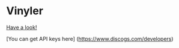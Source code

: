 # Vinyler

[Have a look!](https://apps.apple.com/us/app/vinyler/id1499248169?l=ko&ls=1)

[You can get API keys here]
(https://www.discogs.com/developers)
